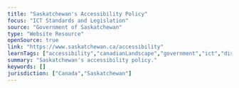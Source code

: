```yaml
---
title: "Saskatchewan's Accessibility Policy"
focus: "ICT Standards and Legislation"
source: "Government of Saskatchewan"
type: "Website Resource"
openSource: true
link: "https://www.saskatchewan.ca/accessibility"
learnTags: ["accessibility","canadianLandscape","government","ict","disability","framework","regulation"]
summary: "Saskatchewan's accessibility policy."
keywords: []
jurisdiction: ["Canada","Saskatchewan"]
---
```

